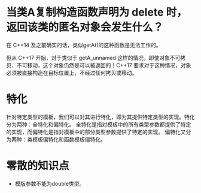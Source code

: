 # 当类A复制构造函数声明为 delete 时，返回该类的匿名对象会发生什么？

在 C++14 及之前确实的话，类似getA()的这种函数是无法工作的。

但从 C++17 开始，对于类似于 getA_unnamed 这样的情况，即使对象不可拷贝、不可移动，这个对象仍然是可以被返回的！C++17 要求对于这种情况，对象必须被直接构造在目标位置上，不经过任何拷贝或移动。

# 特化
针对特定类型的模板，我们可以对其进行特化，即为其提供特定类型的实现。特化分为两种：全特化和偏特化。
全特化是指对模板中的所有类型参数都提供了特定的实现，而偏特化是指对模板中的部分类型参数提供了特定的实现。
偏特化又分为两种：类模板偏特化和函数模板偏特化。

# 零散的知识点
- 模版参数不能为double类型。

